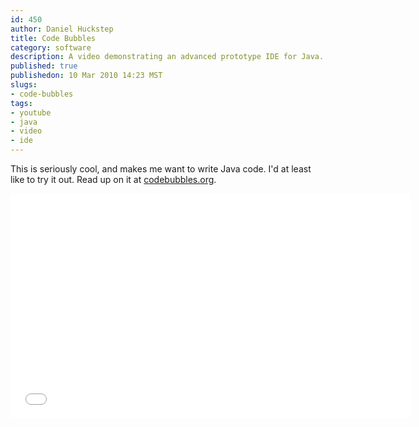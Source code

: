 ```yaml
--- 
id: 450
author: Daniel Huckstep
title: Code Bubbles
category: software
description: A video demonstrating an advanced prototype IDE for Java.
published: true
publishedon: 10 Mar 2010 14:23 MST
slugs: 
- code-bubbles
tags: 
- youtube
- java
- video
- ide
---
```

This is seriously cool, and makes me want to write Java code. I'd at
least like to try it out. Read up on it at
[codebubbles.org](http://codebubbles.org/).

<iframe width="640" height="360" src="//www.youtube.com/embed/PsPX0nElJ0k" frameborder="0" allowfullscreen></iframe>
